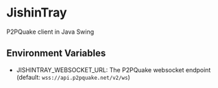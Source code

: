 # JishinTray

P2PQuake client in Java Swing

## Environment Variables

- JISHINTRAY_WEBSOCKET_URL: The P2PQuake websocket endpoint (default: `wss://api.p2pquake.net/v2/ws`)

